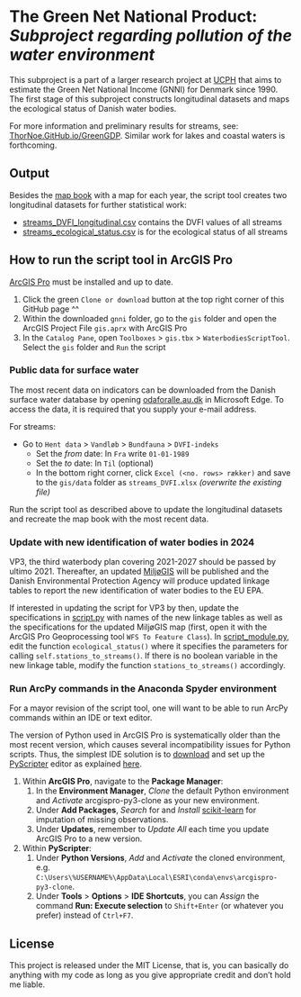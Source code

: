 # The Green Net National Product: *Subproject regarding pollution of the water environment*
This subproject is a part of a larger research project at [UCPH](https://www.ku.dk/english/) that aims to estimate the Green Net National Income (GNNI) for Denmark since 1990. The first stage of this subproject constructs longitudinal datasets and maps the ecological status of Danish water bodies.

For more information and preliminary results for streams, see: [ThorNoe.GitHub.io/GreenGDP](https://thornoe.github.io/GreenGDP/). Similar work for lakes and coastal waters is forthcoming.

## Output
Besides the [map book](https://github.com/thornoe/GreenGDP/raw/master/gis/output/streams.pdf) with a map for each year, the script tool creates two longitudinal datasets for further statistical work:
- [streams_DVFI_longitudinal.csv](https://github.com/thornoe/GreenGDP/raw/master/gis/output/streams_DVFI_longitudinal.csv) contains the DVFI values of all streams
- [streams_ecological_status.csv](https://github.com/thornoe/GreenGDP/raw/master/gis/output/streams_ecological_status.csv) is for the ecological status of all streams

## How to run the script tool in ArcGIS Pro
[ArcGIS Pro](https://www.esri.com/en-us/arcgis/products/arcgis-pro/overview) must be installed and up to date.
1. Click the green `Clone or download` button at the top right corner of this GitHub page ^^
2. Within the downloaded `gnni` folder, go to the `gis` folder and open the ArcGIS Project File `gis.aprx` with ArcGIS Pro
3. In the `Catalog Pane`, open `Toolboxes` > `gis.tbx` > `WaterbodiesScriptTool`. Select the `gis` folder and `Run` the script

### Public data for surface water
The most recent data on indicators can be downloaded from the Danish surface water database by opening [odaforalle.au.dk](https://odaforalle.au.dk/) in Microsoft Edge. To access the data, it is required that you supply your e-mail address.

For streams:
- Go to `Hent data` > `Vandløb` > `Bundfauna` > `DVFI-indeks`
  - Set the *from* date: In `Fra` write `01-01-1989`
  - Set the *to* date: In `Til` (optional)
  - In the bottom right corner, click `Excel (<no. rows> rækker)` and save to the `gis/data` folder as `streams_DVFI.xlsx` *(overwrite the existing file)*

Run the script tool as described above to update the longitudinal datasets and recreate the map book with the most recent data.

### Update with new identification of water bodies in 2024
VP3, the third waterbody plan covering 2021-2027 should be passed by ultimo 2021. Thereafter, an updated [MiljøGIS](https://mst.dk/service/miljoegis/) will be published and the Danish Environmental Protection Agency will produce updated linkage tables to report the new identification of water bodies to the EU EPA.

If interested in updating the script for VP3 by then, update the specifications in [script.py](https://github.com/thornoe/GreenGDP/blob/master/gis/script.py) with names of the new linkage tables as well as the specifications for the updated MiljøGIS map (first, open it with the ArcGIS Pro Geoprocessing tool `WFS To Feature Class`). In [script_module.py](https://github.com/thornoe/GreenGDP/blob/master/gis/script_module.py), edit the function `ecological_status()` where it specifies the parameters for calling `self.stations_to_streams()`. If there is no boolean variable in the new linkage table, modify the function `stations_to_streams()` accordingly.

### Run ArcPy commands in the Anaconda Spyder environment
For a mayor revision of the script tool, one will want to be able to run ArcPy commands within an IDE or text editor.

The version of Python used in ArcGIS Pro is systematically older than the most recent version, which causes several incompatibility issues for Python scripts. Thus, the simplest IDE solution is to [download](https://sourceforge.net/projects/pyscripter) and set up the [PyScripter](https://github.com/pyscripter/pyscripter/wiki) editor as explained [here](https://www.e-education.psu.edu/geog485/node/213).
1. Within **ArcGIS Pro**, navigate to the **Package Manager**:
   1. In the **Environment Manager**, *Clone* the default Python environment and *Activate* arcgispro-py3-clone as your new environment.
   2. Under **Add Packages**, *Search* for and *Install* [scikit-learn](https://scikit-learn.org/stable/index.html) for imputation of missing observations.
   3. Under **Updates**, remember to *Update All* each time you update ArcGIS Pro to a new version.
2. Within **PyScripter**:
   1. Under **Python Versions**, *Add* and *Activate* the cloned environment, e.g. `C:\Users\%USERNAME%\AppData\Local\ESRI\conda\envs\arcgispro-py3-clone`.
   2. Under **Tools** > **Options** > **IDE Shortcuts**, you can *Assign* the command **Run: Execute selection** to `Shift+Enter` (or whatever you prefer) instead of `Ctrl+F7`.

## License
This project is released under the MIT License, that is, you can basically do anything with my code as long as you give appropriate credit and don’t hold me liable.
